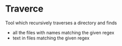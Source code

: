 # Traverce

Tool which recursively traverses a directory and finds 
  - all the files with names matching the given regex
  - text in files matching the given regex  

